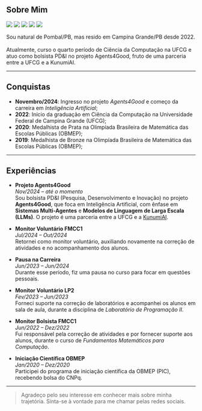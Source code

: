 ## Sobre Mim

<a href="https://instagram.com/joao.pedro.angelo"><img src="https://img.shields.io/badge/-Instagram-ff5500?style=for-the-badge&logo=instagram&logoColor=white"></a>
<a href="https://www.youtube.com/@universoia-ytbr"><img src="https://img.shields.io/badge/-Youtube-FF0000?style=for-the-badge&logo=youtube"></a>
<a href="https://www.linkedin.com/in/joao-pedro-carneiro-angelo"><img src="https://img.shields.io/badge/-LinkedIn-%230077B5?style=for-the-badge&logo=linkedin&logoColor=white"></a>
<a href="http://lattes.cnpq.br/9454094060154650"><img src="https://img.shields.io/badge/-Currículo Lattes-1b1968?style=for-the-badge"></a>
<a href="https://github.com/joaopedroangelo"><img src="https://img.shields.io/badge/-Github-786966?style=for-the-badge&logo=github&logoColor=white"></a>


Sou natural de Pombal/PB, mas resido em Campina Grande/PB desde 2022.<br><br>
Atualmente, curso o quarto período de Ciência da Computação na UFCG e atuo como bolsista PD&I no projeto Agents4Good,
fruto de uma parceria entre a UFCG e a KunumiAI.<br>

---
## Conquistas

- **Novembro/2024**: Ingresso no projeto *Agents4Good* e começo da carreira em *Inteligência Artificial*;
- **2022**: Início da graduação em Ciência da Computação na Universidade Federal de Campina Grande (UFCG);
- **2020**: Medalhista de Prata na Olimpíada Brasileira de Matemática das Escolas Públicas (OBMEP);
- **2019**: Medalhista de Bronze na Olimpíada Brasileira de Matemática das Escolas Públicas (OBMEP);

---
## Experiências

- **Projeto Agents4Good**  
  *Nov/2024 – até o momento*  
  Sou bolsista PD&I (Pesquisa, Desenvolvimento e Inovação) no projeto **Agents4Good**, que foca em Inteligência Artificial, com ênfase em **Sistemas Multi-Agentes** e **Modelos de Linguagem de Larga Escala (LLMs)**. O projeto é uma parceria entre a UFCG e a [KunumiAI](https://www.kunumi.com/).

- **Monitor Voluntário FMCC1**  
  *Jul/2024 – Out/2024*  
  Retornei como monitor voluntário, auxiliando novamente na correção de atividades e no acompanhamento dos alunos.

- **Pausa na Carreira**  
  *Jun/2023 – Jun/2024*  
  Durante esse período, fiz uma pausa no curso para focar em questões pessoais.

- **Monitor Voluntário LP2**  
  *Fev/2023 – Jun/2023*  
  Forneci suporte na correção de laboratórios e acompanhei os alunos em sala de aula, durante a disciplina de *Laboratório de Programação II*.

- **Monitor Bolsista FMCC1**  
  *Jun/2022 – Dez/2022*  
  Fui responsável pela correção de atividades e por fornecer suporte aos alunos, durante o curso de *Fundamentos Matemáticos para Computação*.

- **Iniciação Científica OBMEP**  
  *Jan/2020 – Dez/2020*  
  Participei do programa de iniciação científica da OBMEP (PIC), recebendo bolsa do CNPq.

---
> Agradeço pelo seu interesse em conhecer mais sobre minha trajetória. Sinta-se à vontade para me chamar pelas redes sociais.
